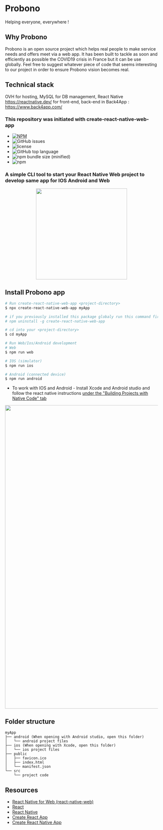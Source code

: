 # Probono
Helping everyone, everywhere !

## Why Probono
Probono is an open source project which helps real people to make service needs and offers meet via a web app. It has been built to tackle as soon and efficiently as possible the COVID19 crisis in France but it can be use globally. Feel free to suggest whatever piece of code that seems interesting to our project in order to ensure Probono vision becomes real.

## Technical stack
OVH for hosting, MySQL for DB management, React Native https://reactnative.dev/ for front-end, back-end in Back4App : https://www.back4app.com/

### This repository was initiated with create-react-native-web-app

- [![NPM](https://nodei.co/npm/create-react-native-web-app.png)](https://npmjs.org/package/create-react-native-web-app)
- ![GitHub issues](https://img.shields.io/github/issues/orYoffe/create-react-native-web-app.svg)
- ![license](https://img.shields.io/github/license/orYoffe/create-react-native-web-app.svg)
- ![GitHub top language](https://img.shields.io/github/languages/top/orYoffe/create-react-native-web-app.svg)
- ![npm bundle size (minified)](https://img.shields.io/bundlephobia/min/create-react-native-web-app.svg)
- ![npm](https://img.shields.io/npm/v/create-react-native-web-app.svg)

### A simple CLI tool to start your React Native Web project to develop same app for IOS Android and Web

<p align="center" >
<img width="300"  src="https://raw.githubusercontent.com/orYoffe/create-react-native-web-app/master/template/src/logo.png">
</p>

## Install Probono app

```sh
# Run create-react-native-web-app <project-directory>
$ npx create-react-native-web-app myApp

# if you previously installed this package globaly run this command first to uninstall the previous version:
# npm uninstall -g create-react-native-web-app

# cd into your <project-directory>
$ cd myApp

# Run Web/Ios/Android development
# Web
$ npm run web

# IOS (simulator)
$ npm run ios

# Android (connected device)
$ npm run android

```

- To work with IOS and Android - Install Xcode and Android studio and follow the react native instructions [under the "Building Projects with Native Code" tab](http://facebook.github.io/react-native/docs/getting-started.html)

<p align="center" >
<img width="1000"  src="https://raw.githubusercontent.com/orYoffe/create-react-native-web-app/master/cli_preview.png">
</p>

## Folder structure

```
myApp
├── android (When opening with Android studio, open this folder)
│   └── android project files
├── ios (When opening with Xcode, open this folder)
│   └── ios project files
├── public
│   ├── favicon.ico
│   ├── index.html
│   └── manifest.json
└── src
    └── project code
```

## Resources

- [React Native for Web (react-native-web)](https://github.com/necolas/react-native-web)
- [React](https://reactjs.org/)
- [React Native](http://facebook.github.io/react-native/)
- [Create React App](https://github.com/facebook/create-react-app)
- [Create React Native App](https://github.com/react-community/create-react-native-app)
